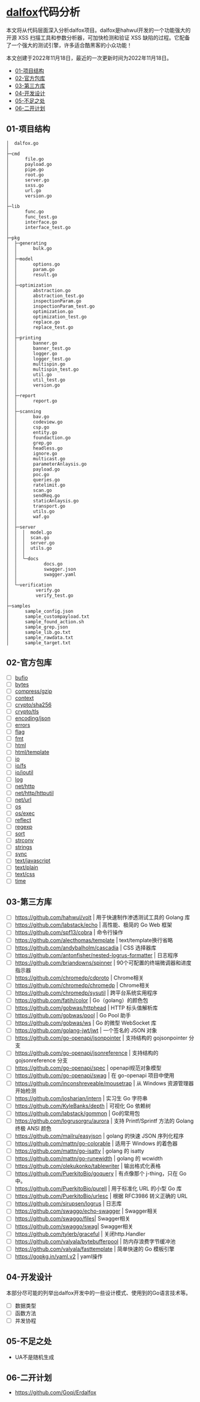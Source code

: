 # [dalfox](https://github.com/hahwul/dalfox)代码分析

本文将从代码层面深入分析dalfox项目。dalfox是hahwul开发的一个功能强大的开源 XSS 扫描工具和参数分析器，可加快检测和验证 XSS 缺陷的过程。它配备了一个强大的测试引擎，许多适合酷黑客的小众功能！

本文创建于2022年11月18日，最近的一次更新时间为2022年11月18日。

- [01-项目结构]()
- [02-官方包库]()
- [03-第三方库]()
- [04-开发设计]()
- [05-不足之处]()
- [06-二开计划]()

## 01-项目结构

```
│  dalfox.go
│          
├─cmd
│      file.go
│      payload.go
│      pipe.go
│      root.go
│      server.go
│      sxss.go
│      url.go
│      version.go
│          
├─lib
│      func.go
│      func_test.go
│      interface.go
│      interface_test.go
│      
├─pkg
│  ├─generating
│  │      bulk.go
│  │      
│  ├─model
│  │      options.go
│  │      param.go
│  │      result.go
│  │      
│  ├─optimization
│  │      abstraction.go
│  │      abstraction_test.go
│  │      inspectionParam.go
│  │      inspectionParam_test.go
│  │      optimization.go
│  │      optimization_test.go
│  │      replace.go
│  │      replace_test.go
│  │      
│  ├─printing
│  │      banner.go
│  │      banner_test.go
│  │      logger.go
│  │      logger_test.go
│  │      multispin.go
│  │      multispin_test.go
│  │      util.go
│  │      util_test.go
│  │      version.go
│  │      
│  ├─report
│  │      report.go
│  │      
│  ├─scanning
│  │      bav.go
│  │      codeview.go
│  │      csp.go
│  │      entity.go
│  │      foundaction.go
│  │      grep.go
│  │      headless.go
│  │      ignore.go
│  │      multicast.go
│  │      parameterAnlaysis.go
│  │      payload.go
│  │      poc.go
│  │      queries.go
│  │      ratelimit.go
│  │      scan.go
│  │      sendReq.go
│  │      staticAnlaysis.go
│  │      transport.go
│  │      utils.go
│  │      waf.go
│  │      
│  ├─server
│  │  │  model.go
│  │  │  scan.go
│  │  │  server.go
│  │  │  utils.go
│  │  │  
│  │  └─docs
│  │          docs.go
│  │          swagger.json
│  │          swagger.yaml
│  │          
│  └─verification
│          verify.go
│          verify_test.go
│          
├─samples
│      sample_config.json
│      sample_custompayload.txt
│      sample_found_action.sh
│      sample_grep.json
│      sample_lib.go.txt
│      sample_rawdata.txt
│      sample_target.txt
```

## 02-官方包库

- [ ] [bufio](https://pkg.go.dev/bufio)
- [ ] [bytes](https://pkg.go.dev/bytes)
- [ ] [compress/gzip](https://pkg.go.dev/compress/gzip)
- [ ] [context](https://pkg.go.dev/context)
- [ ] [crypto/sha256](https://pkg.go.dev/crypto/sha256)
- [ ] [crypto/tls](https://pkg.go.dev/crypto/tls)
- [ ] [encoding/json](https://pkg.go.dev/encoding/json)
- [ ] [errors](https://pkg.go.dev/errors)
- [ ] [flag](https://pkg.go.dev/flag)
- [ ] [fmt](https://pkg.go.dev/fmt)
- [ ] [html](https://pkg.go.dev/html)
- [ ] [html/template](https://pkg.go.dev/html/template)
- [ ] [io](https://pkg.go.dev/io)
- [ ] [io/fs](https://pkg.go.dev/io/fs)
- [ ] [io/ioutil](https://pkg.go.dev/io/ioutil)
- [ ] [log](https://pkg.go.dev/log)
- [ ] [net/http](https://pkg.go.dev/net/http)
- [ ] [net/http/httputil](https://pkg.go.dev/net/http/httputil)
- [ ] [net/url](https://pkg.go.dev/net/url)
- [ ] [os](https://pkg.go.dev/os)
- [ ] [os/exec](https://pkg.go.dev/os/exec)
- [ ] [reflect](https://pkg.go.dev/reflect)
- [ ] [regexp](https://pkg.go.dev/regexp)
- [ ] [sort](https://pkg.go.dev/sort)
- [ ] [strconv](https://pkg.go.dev/strconv)
- [ ] [strings](https://pkg.go.dev/strings)
- [ ] [sync](https://pkg.go.dev/sync)
- [ ] [text/javascript](https://pkg.go.dev/text/javascript)
- [ ] [text/plain](https://pkg.go.dev/text/plain)
- [ ] [text/css](https://pkg.go.dev/text/css)
- [ ] [time](https://pkg.go.dev/time)

## 03-第三方库

- [ ] https://github.com/hahwul/volt | 用于快速制作渗透测试工具的 Golang 库
- [ ] https://github.com/labstack/echo | 高性能、极简的 Go Web 框架
- [ ] https://github.com/spf13/cobra | 命令行操作
- [ ] https://github.com/alecthomas/template | text/template换行省略
- [ ] https://github.com/andybalholm/cascadia | CSS 选择器库
- [ ] https://github.com/antonfisher/nested-logrus-formatter | 日志程序
- [ ] https://github.com/briandowns/spinner | 90个可配置的终端微调器和进度指示器
- [ ] https://github.com/chromedp/cdproto | Chrome相关
- [ ] https://github.com/chromedp/chromedp | Chrome相关
- [ ] https://github.com/chromedp/sysutil | 跨平台系统实用程序
- [ ] https://github.com/fatih/color | Go（golang）的颜色包
- [ ] https://github.com/gobwas/httphead | HTTP 标头值解析库
- [ ] https://github.com/gobwas/pool | Go Pool 助手
- [ ] https://github.com/gobwas/ws | Go 的微型 WebSocket 库
- [ ] https://github.com/golang-jwt/jwt | 一个签名的 JSON 对象
- [ ] https://github.com/go-openapi/jsonpointer | 支持结构的 gojsonpointer 分支
- [ ] https://github.com/go-openapi/jsonreference | 支持结构的 gojsonreference 分支
- [ ] https://github.com/go-openapi/spec | openapi规范对象模型
- [ ] https://github.com/go-openapi/swag | 在 go-openapi 项目中使用
- [ ] https://github.com/inconshreveable/mousetrap | 从 Windows 资源管理器开始检测
- [ ] https://github.com/josharian/intern | 实习生 Go 字符串
- [ ] https://github.com/KyleBanks/depth | 可视化 Go 依赖树
- [ ] https://github.com/labstack/gommon | Go的常用包
- [ ] https://github.com/logrusorgru/aurora | 支持 Printf/Sprintf 方法的 Golang 终极 ANSI 颜色
- [ ] https://github.com/mailru/easyjson | golang 的快速 JSON 序列化程序
- [ ] https://github.com/mattn/go-colorable | 适用于 Windows 的着色器
- [ ] https://github.com/mattn/go-isatty | golang 的 isatty
- [ ] https://github.com/mattn/go-runewidth | golang 的 wcwidth
- [ ] https://github.com/olekukonko/tablewriter | 输出格式化表格
- [ ] https://github.com/PuerkitoBio/goquery | 有点像那个 j-thing，只在 Go 中。
- [ ] https://github.com/PuerkitoBio/purell | 用于标准化 URL 的小型 Go 库
- [ ] https://github.com/PuerkitoBio/urlesc | 根据 RFC3986 转义正确的 URL
- [ ] https://github.com/sirupsen/logrus | 日志库
- [ ] https://github.com/swaggo/echo-swagger | Swagger相关
- [ ] https://github.com/swaggo/files| Swagger相关
- [ ] https://github.com/swaggo/swag| Swagger相关
- [ ] https://github.com/tylerb/graceful | 关闭http.Handler
- [ ] https://github.com/valyala/bytebufferpool | 防内存浪费字节缓冲池
- [ ] https://github.com/valyala/fasttemplate | 简单快速的 Go 模板引擎
- [ ] https://gopkg.in/yaml.v2 | yaml操作

## 04-开发设计

本部分尽可能的列举出dalfox开发中的一些设计模式、使用到的Go语言技术等。

- [ ] 数据类型
- [ ] 函数方法
- [ ] 并发协程

## 05-不足之处

- UA不是随机生成

## 06-二开计划

- https://github.com/Goqi/Erdalfox